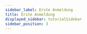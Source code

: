 ```yaml
---
sidebar_label: Erste Anmeldung
title: Erste Anmeldung
displayed_sidebar: tutorialSidebar
sidebar_position: 3
---
```


